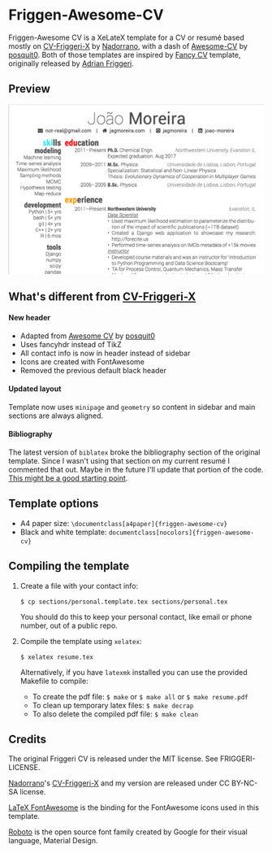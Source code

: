 # Friggen-Awesome-CV

Friggen-Awesome CV is a XeLateX template for a CV or resumé based mostly on [CV-Friggeri-X](https://github.com/Nadorrano/cv-friggeri-x) by [Nadorrano](https://github.com/Nadorrano), with a dash of [Awesome-CV](https://github.com/posquit0/Awesome-CV) by [posquit0](https://github.com/posquit0). Both of those templates are inspired by [Fancy CV](https://www.sharelatex.com/templates/cv-or-resume/fancy-cv) template, originally released by [Adrian Friggeri](https://github.com/afriggeri).


## Preview

![screenshot](screenshot.png)


## What's different from [CV-Friggeri-X](https://github.com/Nadorrano/cv-friggeri-x)

#### New header

*  Adapted from [Awesome CV](https://github.com/posquit0/Awesome-CV) by [posquit0](https://github.com/posquit0)
* Uses fancyhdr instead of TikZ
* All contact info is now in header instead of sidebar
* Icons are created with FontAwesome
* Removed the previous default black header

#### Updated layout

Template now uses `minipage` and `geometry` so content in sidebar and main sections are always aligned.

#### Bibliography

The latest version of `biblatex` broke the bibliography section of the original template. Since I wasn't using that section on my current resumé I commented that out. Maybe in the future I'll update that portion of the code. [This might be a good starting point](https://tex.stackexchange.com/q/327316).


## Template options

* A4 paper size: `\documentclass[a4paper]{friggen-awesome-cv}`
* Black and white template: `documentclass[nocolors]{friggen-awesome-cv}`


## Compiling the template

1. Create a file with your contact info:
    ```
    $ cp sections/personal.template.tex sections/personal.tex
    ```

    You should do this to keep your personal contact, like email or phone number, out of a public repo.

1. Compile the template using `xelatex`:
    ```
    $ xelatex resume.tex
    ```

    Alternatively, if you have `latexmk` installed you can use the provided Makefile to compile:

    * To create the pdf file: `$ make` or `$ make all` or `$ make resume.pdf`
    * To clean up temporary latex files: `$ make decrap`
    * To also delete the compiled pdf file: `$ make clean`


## Credits

The original Friggeri CV is released under the MIT license. See FRIGGERI-LICENSE.

[Nadorrano](https://github.com/Nadorrano)'s [CV-Friggeri-X](https://github.com/Nadorrano/cv-friggeri-x) and my version are released under CC BY-NC-SA license.

[LaTeX FontAwesome](https://github.com/furl/latex-fontawesome) is the binding for the FontAwesome icons used in this template.

[Roboto](https://github.com/google/roboto) is the open source font family created by Google for their visual language, Material Design.
